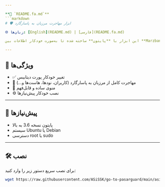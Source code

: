 ```yaml
---

**📄 `README.fa.md`**
```markdown
# 🛡️ ابزار مهاجرت مرزبان به پاسارگارد

🌐 زبان‌ها: [English](README.md) | [فارسی](README.fa.md)

این ابزار با **پایتون** ساخته شده تا به‌صورت خودکار اطلاعات بین **Marzban** و **Pasarguard** رو منتقل کنه و پورت پایگاه داده رو هم مدیریت کنه.

---
```


## 🚀 ویژگی‌ها
- ✅ تغییر خودکار پورت دیتابیس  
- 🔄 مهاجرت کامل از مرزبان به پاسارگارد (کاربران، نودها، هاست‌ها و...)  
- 🧭 منوی ساده و قابل‌فهم  
- ⚙️ نصب خودکار پیش‌نیازها  

---

## 🧩 پیش‌نیازها
- پایتون نسخه 3.6 به بالا  
- سیستم Ubuntu یا Debian  
- دسترسی root یا sudo  

---

## 🛠️ نصب
برای نصب سریع دستور زیر را وارد کنید:
```bash
wget https://raw.githubusercontent.com/ASiSSK/go-to-pasarguard/main/asisskpg.sh && bash asisskpg.sh
